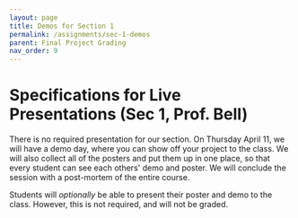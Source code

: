 ```yaml
---
layout: page
title: Demos for Section 1
permalink: /assignments/sec-1-demos
parent: Final Project Grading
nav_order: 9
---
```


# Specifications for Live Presentations (Sec 1, Prof. Bell)

There is no required presentation for our section. On Thursday April 11, we will have a demo day, where you can show off your project to the class. We will also collect all of the posters and put them up in one place, so that every student can see each others' demo and poster. We will conclude the session with a post-mortem of the entire course.

Students will *optionally* be able to present their poster and demo to the class. However, this is not required, and will not be graded.